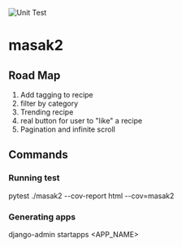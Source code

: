 ![Unit Test](https://github.com/SyafiqTermizi/masak2/workflows/Unit%20Test/badge.svg)

# masak2

## Road Map

1. Add tagging to recipe
2. filter by category
3. Trending recipe
4. real button for user to "like" a recipe
5. Pagination and infinite scroll

## Commands

### Running test

pytest ./masak2 --cov-report html --cov=masak2

### Generating apps

django-admin startapps <APP_NAME>

